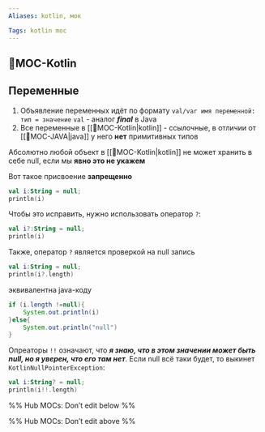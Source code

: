 ```yaml
---
Aliases: kotlin, мок

Tags: kotlin moc
---
```





## 📙MOC-Kotlin

## Переменные
1) Объявление переменных идёт по формату `val/var имя переменной: тип = значение`
`val` - аналог ***final*** в Java
2) Все переменные в [[📙MOC-Kotlin|kotlin]] - ссылочные, в отличии от [[📙MOC-JAVA|java]] у него **нет** примитивных типов

Абсолютно любой объект в [[📙MOC-Kotlin|kotlin]] не может хранить  в себе null, если мы **явно это не укажем**

Вот такое присвоение **запрещенно**
```kotlin
val i:String = null;  
println(i)
```
Чтобы это исправить, нужно использовать оператор `?`:

```kotlin
val i?:String = null;  
println(i)
```

Также, оператор `?` является проверкой на null
запись
```kotlin
val i:String = null;  
println(i?.length)
```
эквивалентна java-коду
```java
if (i.length !=null){
	System.out.println(i)
}else{
	System.out.println("null")
}
```

Опреаторы `!!` означают, что ***я знаю, что в этом значении может быть null, но я уверен, что его там нет***. Если null всё таки будет, то выкинет `KotlinNullPointerException`:

```kotlin
val i:String? = null;  
println(i!!.length)
```
%% Hub MOCs: Don’t edit below  %%

%% Hub MOCs: Don’t edit above  %%
